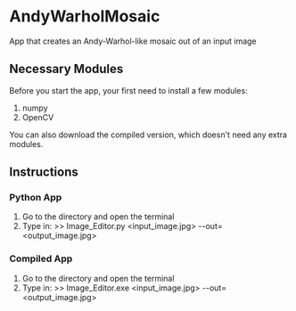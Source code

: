 # AndyWarholMosaic
App that creates an Andy-Warhol-like mosaic out of an input image

## Necessary Modules
Before you start the app, your first need to install a few modules:

1. numpy
2. OpenCV

You can also download the compiled version, which doesn't need any extra modules.

## Instructions
### Python App
1. Go to the directory and open the terminal
2. Type in: >> Image_Editor.py <input_image.jpg> --out=<output_image.jpg>

### Compiled App
1. Go to the directory and open the terminal
2. Type in: >> Image_Editor.exe <input_image.jpg> --out=<output_image.jpg>
